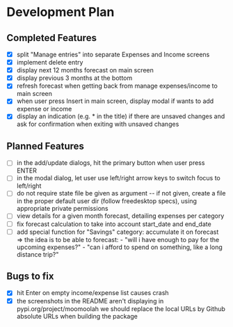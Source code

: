 # Development Plan

## Completed Features

- [X] split "Manage entries" into separate Expenses and Income screens
- [X] implement delete entry
- [X] display next 12 months forecast on main screen
- [X] display previous 3 months at the bottom
- [X] refresh forecast when getting back from manage expenses/income to main screen
- [X] when user press Insert in main screen, display modal if wants to add
      expense or income
- [X] display an indication (e.g. * in the title) if there are unsaved changes
      and ask for confirmation when exiting with unsaved changes

## Planned Features

- [ ] in the add/update dialogs, hit the primary button when user press ENTER
- [ ] in the modal dialog, let user use left/right arrow keys to switch focus
  to left/right
- [ ] do not require state file be given as argument -- if not given, create a
  file in the proper default user dir (follow freedesktop specs), using
  appropriate private permissions
- [ ] view details for a given month forecast, detailing expenses per category
- [ ] fix forecast calculation to take into account start_date and end_date
- [ ] add special function for "Savings" category: accumulate it on forecast
    => the idea is to be able to forecast:
        - "will i have enough to pay for the upcoming expenses?"
        - "can i afford to spend on something, like a long distance trip?"

## Bugs to fix

- [X] hit Enter on empty income/expense list causes crash
- [X] the screenshots in the README aren't displaying in pypi.org/project/moomoolah
      we should replace the local URLs by Github absolute URLs when building the package
